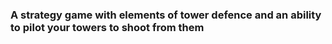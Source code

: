 ### A strategy game with elements of tower defence and an ability to pilot your towers to shoot from them
